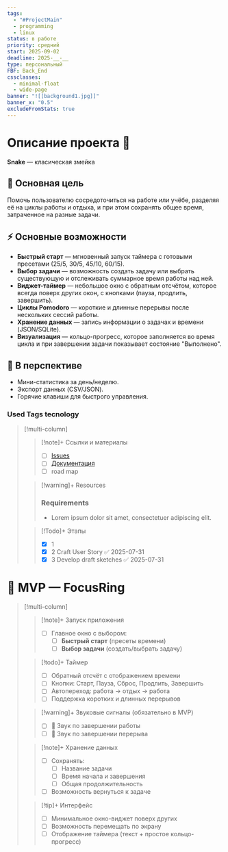 ```yaml
---
tags:
  - "#ProjectMain"
  - programming
  - linux
status: в работе
priority: средний
start: 2025-09-02
deadline: 2025-__-__
type: персональный
FBF: Back_End
cssclasses:
  - minimal-float
  - wide-page
banner: "![[background1.jpg]]"
banner_x: "0.5"
excludeFromStats: true
---
```


# Описание проекта  📝 

**Snake** — класическая змейка

## 🎯 Основная цель
Помочь пользователю сосредоточиться на работе или учёбе, разделяя её на циклы работы и отдыха, и при этом сохранять общее время, затраченное на разные задачи.  

## ⚡ Основные возможности
- **Быстрый старт** — мгновенный запуск таймера с готовыми пресетами (25/5, 30/5, 45/10, 60/15).  
- **Выбор задачи** — возможность создать задачу или выбрать существующую и отслеживать суммарное время работы над ней.  
- **Виджет-таймер** — небольшое окно с обратным отсчётом, которое всегда поверх других окон, с кнопками (пауза, продлить, завершить).  
- **Циклы Pomodoro** — короткие и длинные перерывы после нескольких сессий работы.  
- **Хранение данных** — запись информации о задачах и времени (JSON/SQLite).  
- **Визуализация** — кольцо-прогресс, которое заполняется во время цикла и при завершении задачи показывает состояние "Выполнено".  

## 🔮 В перспективе
- Мини-статистика за день/неделю.  
- Экспорт данных (CSV/JSON).  
- Горячие клавиши для быстрого управления.
### Used Tags tecnology
<!-- UNCOMMENT TO ADD TAGS **Tags**:: <!-- Add any tags for this note -->



> [!multi-column]
> > [!note]+ Ссылки и материалы
> > - [ ] [Issues](0002%20Project/Personal/FocusRing/Issues.md)
> > - [ ] [Документация](./docs.md)
> > - [ ] road map
>
> > [!warning]+ Resources
> > ### Requirements
> > -   Lorem ipsum dolor sit amet, consectetuer adipiscing elit.
>
> > [!Todo]+ Этапы
> > - [x] 1
> > - [x] 2 Craft User Story ✅ 2025-07-31
> > - [x] 3 Develop draft sketches ✅ 2025-07-31


# 🚀 MVP — FocusRing

> [!multi-column]
> > [!note]+ Запуск приложения
> > - [ ] Главное окно с выбором:
> >   - [ ] **Быстрый старт** (пресеты времени)
> >   - [ ] **Выбор задачи** (создать/выбрать задачу)
>
> > [!todo]+ Таймер
> > - [ ] Обратный отсчёт с отображением времени  
> > - [ ] Кнопки: Старт, Пауза, Сброс, Продлить, Завершить  
> > - [ ] Автопереход: работа → отдых → работа  
> > - [ ] Поддержка коротких и длинных перерывов  
>
> > [!warning]+ Звуковые сигналы (обязательно в MVP)
> > - [ ] 🔔 Звук по завершении работы  
> > - [ ] 🔔 Звук по завершении перерыва  
>
> > [!note]+ Хранение данных
> > - [ ] Сохранять:
> >   - [ ] Название задачи  
> >   - [ ] Время начала и завершения  
> >   - [ ] Общая продолжительность  
> > - [ ] Возможность вернуться к задаче  
>
> > [!tip]+ Интерфейс
> > - [ ] Минимальное окно-виджет поверх других  
> > - [ ] Возможность перемещать по экрану  
> > - [ ] Отображение таймера (текст + простое кольцо-прогресс)  

